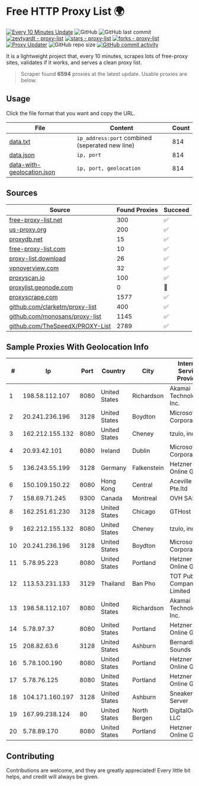 
# Free HTTP Proxy List 🌍

[![Every 10 Minutes Update](https://github.com/mertguvencli/http-proxy-list/actions/workflows/main.yml/badge.svg?branch=main)](https://github.com/mertguvencli/http-proxy-list/actions/workflows/main.yml)
![GitHub](https://img.shields.io/github/license/mertguvencli/http-proxy-list)
![GitHub last commit](https://img.shields.io/github/last-commit/mertguvencli/http-proxy-list)
[![zevtyardt - proxy-list](https://img.shields.io/static/v1?label=zevtyardt&message=proxy-list&color=blue&logo=github)](https://github.com/zevtyardt/proxy-list "Go to GitHub repo")
[![stars - proxy-list](https://img.shields.io/github/stars/zevtyardt/proxy-list?style=social)](https://github.com/zevtyardt/proxy-list)
[![forks - proxy-list](https://img.shields.io/github/forks/zevtyardt/proxy-list?style=social)](https://github.com/zevtyardt/proxy-list)
[![Proxy Updater](https://github.com/zevtyardt/proxy-list/workflows/Proxy%20Updater/badge.svg)](https://github.com/zevtyardt/proxy-list/actions?query=workflow:"Proxy+Updater")
![GitHub repo size](https://img.shields.io/github/repo-size/zevtyardt/proxy-list)
[![GitHub commit activity](https://img.shields.io/github/commit-activity/m/zevtyardt/proxy-list?logo=commits)](https://github.com/zevtyardt/proxy-list/commits/main)

It is a lightweight project that, every 10 minutes, scrapes lots of free-proxy sites, validates if it works, and serves a clean proxy list.

> Scraper found **6594** proxies at the latest update. Usable proxies are below.

## Usage

Click the file format that you want and copy the URL.

|File|Content|Count|
|----|-------|-----|
|[data.txt](https://raw.githubusercontent.com/mertguvencli/http-proxy-list/main/proxy-list/data.txt)|`ip_address:port` combined (seperated new line)|814|
|[data.json](https://raw.githubusercontent.com/mertguvencli/http-proxy-list/main/proxy-list/data.json)|`ip, port`|814|
|[data-with-geolocation.json](https://raw.githubusercontent.com/mertguvencli/http-proxy-list/main/proxy-list/data-with-geolocation.json)|`ip, port, geolocation`|814|

## Sources

|Source|Found Proxies|Succeed|
|------|-------------|-------|
|[free-proxy-list.net](https://free-proxy-list.net)|300|✅|
|[us-proxy.org](https://www.us-proxy.org)|200|✅|
|[proxydb.net](http://proxydb.net)|15|✅|
|[free-proxy-list.com](https://free-proxy-list.com/?page=&port=&type%5B%5D=http&type%5B%5D=https&up_time=0&search=Search)|10|✅|
|[proxy-list.download](https://www.proxy-list.download/HTTP)|26|✅|
|[vpnoverview.com](https://vpnoverview.com/privacy/anonymous-browsing/free-proxy-servers)|32|✅|
|[proxyscan.io](https://www.proxyscan.io)|100|✅|
|[proxylist.geonode.com](https://proxylist.geonode.com/api/proxy-list?limit=300&page=1&sort_by=lastChecked&sort_type=desc&protocols=http,https)|0|🚫|
|[proxyscrape.com](https://api.proxyscrape.com/v2/?request=displayproxies&protocol=http&timeout=10000&country=all&ssl=all&anonymity=all)|1577|✅|
|[github.com/clarketm/proxy-list](https://raw.githubusercontent.com/clarketm/proxy-list/master/proxy-list-raw.txt)|400|✅|
|[github.com/monosans/proxy-list](https://raw.githubusercontent.com/monosans/proxy-list/main/proxies/http.txt)|1145|✅|
|[github.com/TheSpeedX/PROXY-List](https://raw.githubusercontent.com/TheSpeedX/PROXY-List/master/http.txt)|2789|✅|


## Sample Proxies With Geolocation Info

|#|Ip|Port|Country|City|Internet Service Provider|
|-|--|----|-------|----|-------------------------|
|1|198.58.112.107|8080|United States|Richardson|Akamai Technologies, Inc.|
|2|20.241.236.196|3128|United States|Boydton|Microsoft Corporation|
|3|162.212.155.132|8080|United States|Cheney|tzulo, inc.|
|4|20.93.42.101|8080|Ireland|Dublin|Microsoft Corporation|
|5|136.243.55.199|3128|Germany|Falkenstein|Hetzner Online GmbH|
|6|150.109.150.22|8080|Hong Kong|Central|Aceville Pte.ltd|
|7|158.69.71.245|9300|Canada|Montreal|OVH SAS|
|8|162.251.61.230|3128|United States|Chicago|GTHost|
|9|162.212.155.132|8080|United States|Cheney|tzulo, inc.|
|10|20.241.236.196|3128|United States|Boydton|Microsoft Corporation|
|11|5.78.95.223|8080|United States|Portland|Hetzner Online GmbH|
|12|113.53.231.133|3129|Thailand|Ban Pho|TOT Public Company Limited|
|13|198.58.112.107|8080|United States|Richardson|Akamai Technologies, Inc.|
|14|5.78.97.37|8080|United States|Portland|Hetzner Online GmbH|
|15|208.82.63.6|3128|United States|Ashburn|Bernardi Sounds|
|16|5.78.100.190|8080|United States|Portland|Hetzner Online GmbH|
|17|5.78.76.125|8080|United States|Portland|Hetzner Online GmbH|
|18|104.171.160.197|3128|United States|Ashburn|Sneaker Server|
|19|167.99.238.124|80|United States|North Bergen|DigitalOcean, LLC|
|20|5.78.89.170|8080|United States|Portland|Hetzner Online GmbH|



## Contributing

Contributions are welcome, and they are greatly appreciated! Every
little bit helps, and credit will always be given.

